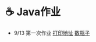 :coffee: Java作业
=================
- 9/13 第一次作业
  [打印地址](https://github.com/x0c/Homework/blob/master/Adress.java)
  [数瓶子](https://github.com/x0c/Homework/blob/master/Nursery.java)


